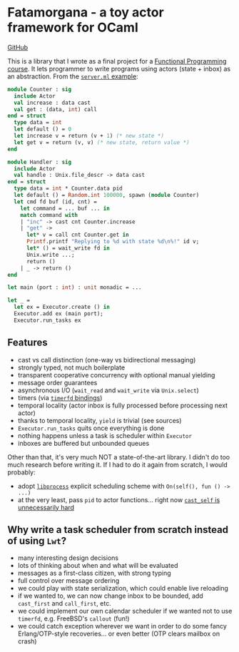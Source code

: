 # Fatamorgana - a toy actor framework for OCaml

[GitHub](https://github.com/pzmarzly/uni-project-ocaml-actors)

This is a library that I wrote as a final project for a [Functional Programming course](https://zapisy.ii.uni.wroc.pl/courses/programowanie-funkcyjne-202122-zimowy). It lets programmer to write programs using actors (state + inbox) as an abstraction. From the [`server.ml` example](examples/server.ml):

```ocaml
module Counter : sig
  include Actor
  val increase : data cast
  val get : (data, int) call
end = struct
  type data = int
  let default () = 0
  let increase v = return (v + 1) (* new state *)
  let get v = return (v, v) (* new state, return value *)
end

module Handler : sig
  include Actor
  val handle : Unix.file_descr -> data cast
end = struct
  type data = int * Counter.data pid
  let default () = Random.int 100000, spawn (module Counter)
  let cmd fd buf (id, cnt) =
    let command = ... buf ... in
    match command with
    | "inc" -> cast cnt Counter.increase
    | "get" ->
      let* v = call cnt Counter.get in
      Printf.printf "Replying to %d with state %d\n%!" id v;
      let* () = wait_write fd in
      Unix.write ...;
      return ()
    | _ -> return ()
end

let main (port : int) : unit monadic = ...

let _ =
  let ex = Executor.create () in
  Executor.add ex (main port);
  Executor.run_tasks ex
```

## Features

- cast vs call distinction (one-way vs bidirectional messaging)
- strongly typed, not much boilerplate
- transparent cooperative concurrency with optional manual yielding
- message order guarantees
- asynchronous I/O (`wait_read` and `wait_write` via `Unix.select`)
- timers (via [`timerfd` bindings](timerfd/timerfd.c))
- temporal locality (actor inbox is fully processed before processing next actor)
- thanks to temporal locality, `yield` is trivial (see sources)
- `Executor.run_tasks` quits once everything is done
- nothing happens unless a task is scheduler within `Executor`
- inboxes are buffered but unbounded queues

Other than that, it's very much NOT a state-of-the-art library. I didn't do too much research before writing it. If I had to do it again from scratch, I would probably:

- adopt [`libprocess`](https://www.youtube.com/watch?v=P6Y-Z1uPp4c) explicit scheduling scheme with `On(self(), fun () -> ...)`
- at the very least, pass `pid` to actor functions... right now [`cast_self` is unnecessarily hard](examples/cast_self.ml)

## Why write a task scheduler from scratch instead of using `Lwt`?

- many interesting design decisions
- lots of thinking about when and what will be evaluated
- messages as a first-class citizen, with strong typing
- full control over message ordering
- we could play with state serialization, which could enable live reloading
- if we wanted to, we can now change inbox to be bounded, add `cast_first` and `call_first`, etc.
- we could implement our own calendar scheduler if we wanted not to use `timerfd`, e.g. FreeBSD's `callout` (fun!)
- we could catch exception wherever we want in order to do some fancy Erlang/OTP-style recoveries... or even better (OTP clears mailbox on crash)
